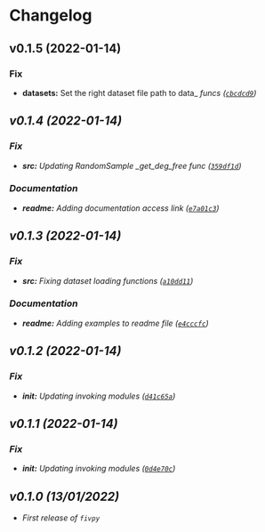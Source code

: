 # Changelog

<!--next-version-placeholder-->

## v0.1.5 (2022-01-14)
### Fix
* **datasets:** Set the right dataset file path to data_<i> funcs ([`cbcdcd9`](https://github.com/TheilonMacedo/fivpy/commit/cbcdcd9fff3a9bc9c7e11aa4c9497f0ef7d3cbae))

## v0.1.4 (2022-01-14)
### Fix
* **src:** Updating RandomSample _get_deg_free func ([`359df1d`](https://github.com/TheilonMacedo/fivpy/commit/359df1d2dd11701a44e785520177a4103fbcfeb8))

### Documentation
* **readme:** Adding documentation access link ([`e7a01c3`](https://github.com/TheilonMacedo/fivpy/commit/e7a01c31f3f580342b39dd859cd5dfe26a57e1ec))

## v0.1.3 (2022-01-14)
### Fix
* **src:** Fixing dataset loading functions ([`a10dd11`](https://github.com/TheilonMacedo/fivpy/commit/a10dd11c9cbefe1d099352e712b657567ff25dba))

### Documentation
* **readme:** Adding examples to readme file ([`e4cccfc`](https://github.com/TheilonMacedo/fivpy/commit/e4cccfccce35c0f2a76df609de2cc40e11fb9d19))

## v0.1.2 (2022-01-14)
### Fix
* **__init__:** Updating invoking modules ([`d41c65a`](https://github.com/TheilonMacedo/fivpy/commit/d41c65a35ae822b1c23a5097783e89e1d06eebb5))

## v0.1.1 (2022-01-14)
### Fix
* **__init__:** Updating invoking modules ([`0d4e70c`](https://github.com/TheilonMacedo/fivpy/commit/0d4e70c4f4b6f6022d9dfa4074b71ed0c3a3ad8f))

## v0.1.0 (13/01/2022)

- First release of `fivpy`